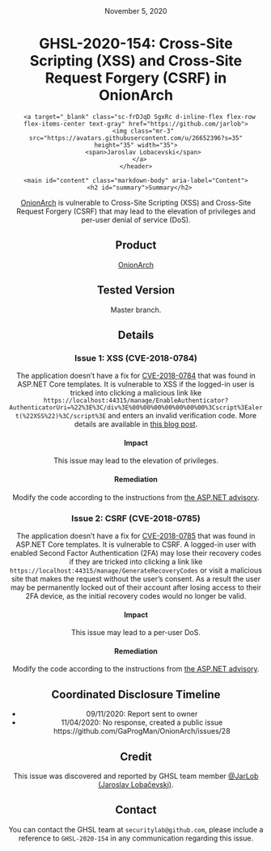 <header class="post-header d-block mb-6">
      <div class="date text-mono f5 my-3">November 5, 2020</div>
      <h1 class="my-2 h00-mktg lh-condensed">GHSL-2020-154: Cross-Site Scripting (XSS) and Cross-Site Request Forgery (CSRF) in OnionArch</h1>

      
      
      
      
      

      

      <a target="_blank" class="sc-frDJqD SgxRc d-inline-flex flex-row flex-items-center text-gray" href="https://github.com/jarlob">
        <img class="mr-3" src="https://avatars.githubusercontent.com/u/26652396?s=35" height="35" width="35">
        <span>Jaroslav Lobacevski</span>
      </a>
    </header>

    <main id="content" class="markdown-body" aria-label="Content">
      <h2 id="summary">Summary</h2>

<p><a href="https://github.com/GaProgMan/OnionArch">OnionArch</a> is vulnerable to Cross-Site Scripting (XSS) and Cross-Site Request Forgery (CSRF) that may lead to the elevation of privileges and per-user denial of service (DoS).</p>

<h2 id="product">Product</h2>

<p><a href="https://github.com/GaProgMan/OnionArch">OnionArch</a></p>

<h2 id="tested-version">Tested Version</h2>

<p>Master branch.</p>

<h2 id="details">Details</h2>

<h3 id="issue-1-xss-cve-2018-0784">Issue 1: XSS (CVE-2018-0784)</h3>
<p>The application doesn’t have a fix for <a href="https://github.com/aspnet/Announcements/issues/285">CVE-2018-0784</a> that was found in ASP.NET Core templates. It is vulnerable to XSS if the logged-in user is tricked into clicking a malicious link like <code class="language-plaintext highlighter-rouge">https://localhost:44315/manage/EnableAuthenticator?AuthenticatorUri=%22%3E%3C/div%3E%00%00%00%00%00%00%00%3Cscript%3Ealert(%22XSS%22)%3C/script%3E</code> and enters an invalid verification code. More details are available in <a href="https://kevinchalet.com/2018/01/09/why-you-should-never-use-html-raw-in-your-razor-views/">this blog post</a>.</p>

<h4 id="impact">Impact</h4>

<p>This issue may lead to the elevation of privileges.</p>

<h4 id="remediation">Remediation</h4>

<p>Modify the code according to the instructions from <a href="https://github.com/aspnet/Announcements/issues/285">the ASP.NET advisory</a>.</p>

<h3 id="issue-2-csrf-cve-2018-0785">Issue 2: CSRF (CVE-2018-0785)</h3>
<p>The application doesn’t have a fix for <a href="https://github.com/aspnet/Announcements/issues/284">CVE-2018-0785</a> that was found in ASP.NET Core templates. It is vulnerable to CSRF. A logged-in user with enabled Second Factor Authentication (2FA) may lose their recovery codes if they are tricked into clicking a link like <code class="language-plaintext highlighter-rouge">https://localhost:44315/manage/GenerateRecoveryCodes</code> or visit a malicious site that makes the request without the user’s consent. As a result the user may be permanently locked out of their account after losing access to their 2FA device, as the initial recovery codes would no longer be valid.</p>

<h4 id="impact-1">Impact</h4>

<p>This issue may lead to a per-user DoS.</p>

<h4 id="remediation-1">Remediation</h4>

<p>Modify the code according to the instructions from <a href="https://github.com/aspnet/Announcements/issues/284">the ASP.NET advisory</a>.</p>

<h2 id="coordinated-disclosure-timeline">Coordinated Disclosure Timeline</h2>

<ul>
  <li>09/11/2020: Report sent to owner</li>
  <li>11/04/2020: No response, created a public issue https://github.com/GaProgMan/OnionArch/issues/28</li>
</ul>

<h2 id="credit">Credit</h2>

<p>This issue was discovered and reported by GHSL team member <a href="https://github.com/JarLob">@JarLob (Jaroslav Lobačevski)</a>.</p>

<h2 id="contact">Contact</h2>

<p>You can contact the GHSL team at <code class="language-plaintext highlighter-rouge">securitylab@github.com</code>, please include a reference to <code class="language-plaintext highlighter-rouge">GHSL-2020-154</code> in any communication regarding this issue.</p